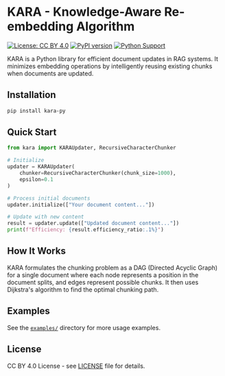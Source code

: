 # KARA - Knowledge-Aware Re-embedding Algorithm

[![License: CC BY 4.0](https://img.shields.io/badge/License-CC%20BY%204.0-blue.svg)](https://creativecommons.org/licenses/by/4.0/)
[![PyPI version](https://badge.fury.io/py/kara-py.svg)](https://badge.fury.io/py/kara-py)
[![Python Support](https://img.shields.io/pypi/pyversions/kara-py.svg)](https://pypi.org/project/kara-py/)

KARA is a Python library for efficient document updates in RAG systems. It minimizes embedding operations by intelligently reusing existing chunks when documents are updated.

## Installation

```bash
pip install kara-py
```

## Quick Start

```python
from kara import KARAUpdater, RecursiveCharacterChunker

# Initialize
updater = KARAUpdater(
    chunker=RecursiveCharacterChunker(chunk_size=1000),
    epsilon=0.1
)

# Process initial documents
updater.initialize(["Your document content..."])

# Update with new content
result = updater.update(["Updated document content..."])
print(f"Efficiency: {result.efficiency_ratio:.1%}")
```

## How It Works

KARA formulates the chunking problem as a DAG (Directed Acyclic Graph) for a single document where each node represents a position in the document splits, and edges represent possible chunks. It then uses Dijkstra's algorithm to find the optimal chunking path.

## Examples

See the [`examples/`](examples/) directory for more usage examples.

## License

CC BY 4.0 License - see [LICENSE](LICENSE) file for details.
